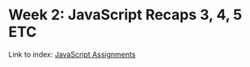 # Week 2: JavaScript Recaps 3, 4, 5 ETC
Link to index: [JavaScript Assignments](https://users.metropolia.fi/~onnikiv/Web-Sovelluskehitys/Week-2/)
